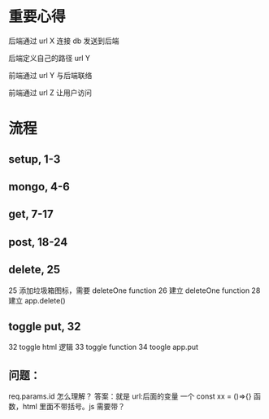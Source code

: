 # 重要心得

后端通过 url X 连接 db 发送到后端

后端定义自己的路径 url Y

前端通过 url Y 与后端联络

前端通过 url Z 让用户访问

# 流程

## setup, 1-3

## mongo, 4-6

## get, 7-17

## post, 18-24

## delete, 25

25 添加垃圾箱图标，需要 deleteOne function
26 建立 deleteOne function
28 建立 app.delete()

## toggle put, 32

32 toggle html 逻辑
33 toggle function
34 toogle app.put

## 问题：

req.params.id 怎么理解？ 答案：就是 url:后面的变量
一个 const xx = ()=>{} 函数，html 里面不带括号。js 需要带？
